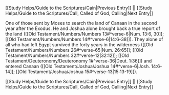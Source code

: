 [[Study Helps/Guide to the Scriptures/Cain|Previous Entry]]  ||  [[Study Helps/Guide to the Scriptures/Call, Called of God, Calling|Next Entry]]

 One of those sent by Moses to search the land of Canaan in the second year after the Exodus. He and Joshua alone brought back a true report of the land ([[Old Testament/Numbers/Numbers 13#^verse-6|Num. 13:6, 30]]; [[Old Testament/Numbers/Numbers 14#^verse-6|14:6-38]]). They alone of all who had left Egypt survived the forty years in the wilderness ([[Old Testament/Numbers/Numbers 26#^verse-65|Num. 26:65]]; [[Old Testament/Numbers/Numbers 32#^verse-12|32:12]]; [[Old Testament/Deuteronomy/Deuteronomy 1#^verse-36|Deut. 1:36]]) and entered Canaan ([[Old Testament/Joshua/Joshua 14#^verse-6|Josh. 14:6-14]]; [[Old Testament/Joshua/Joshua 15#^verse-13|15:13-19]]).

[[Study Helps/Guide to the Scriptures/Cain|Previous Entry]]  ||  [[Study Helps/Guide to the Scriptures/Call, Called of God, Calling|Next Entry]]